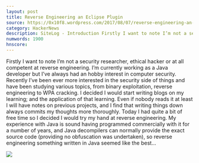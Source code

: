 ```yaml
---
layout: post
title: Reverse Engineering an Eclipse Plugin
source: https://0x10f8.wordpress.com/2017/08/07/reverse-engineering-an-eclipse-plugin/
category: HackerNews
description: SiteLog - Introduction Firstly I want to note I’m not a security researcher, ethical hacker or at all competent at reverse engineering. I’m currently working as a Java de
numwords: 1900
hnscore: 
---
```


Firstly I want to note I’m not a security researcher, ethical hacker or at all competent at reverse engineering. I’m currently working as a Java developer but I’ve always had an hobby interest in computer security.  Recently I’ve been ever more interested in the security side of things and have been studying various topics, from binary exploitation, reverse engineering to WPA cracking. I decided I would start writing blogs on my learning; and the application of that learning. Even if nobody reads it at least I will have notes on previous projects, and I find that writing things down always commits my thoughts more thoroughly.  Today I had quite a bit of free time so I decided I would try my hand at reverse engineering. My experience with Java is sound having programmed commercially with it for a number of years, and Java decompilers can normally provide the exact source code (providing no obfuscation was undertaken), so reverse engineering something written in Java seemed like the best...

![](https://0x10f8.files.wordpress.com/2017/08/0-the-target-eclipse-class-decompiler.png?w=1200)
<!--description-->